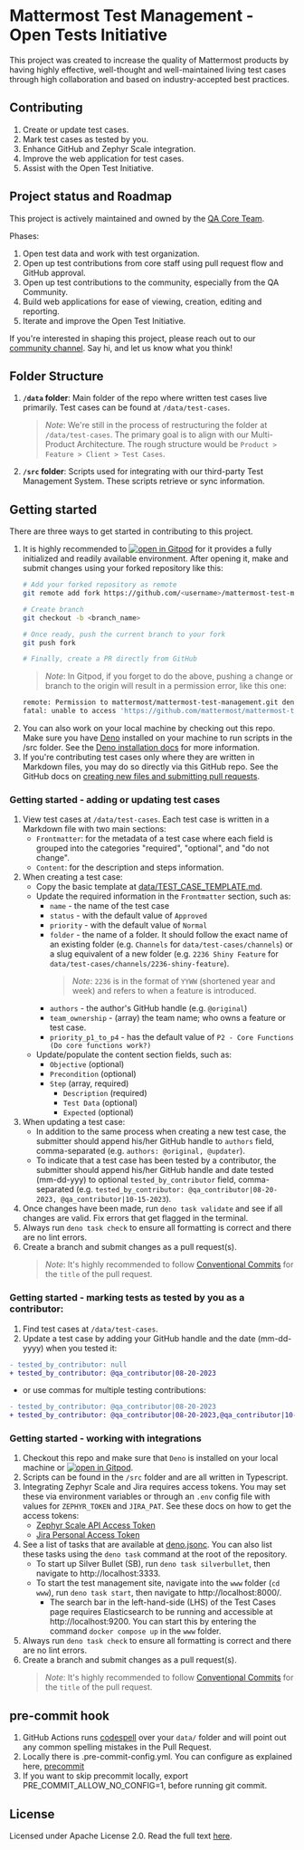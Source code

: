 # Mattermost Test Management - Open Tests Initiative

This project was created to increase the quality of Mattermost products by having highly effective, well-thought and well-maintained living test cases through high collaboration and based on industry-accepted best practices.

## Contributing
1. Create or update test cases.
2. Mark test cases as tested by you.
3. Enhance GitHub and Zephyr Scale integration.
4. Improve the web application for test cases.
4. Assist with the Open Test Initiative.

## Project status and Roadmap
This project is actively maintained and owned by the [QA Core Team](https://github.com/orgs/mattermost/teams/qa-core-team).

Phases:
1. Open test data and work with test organization.
2. Open up test contributions from core staff using pull request flow and GitHub approval.
3. Open up test contributions to the community, especially from the QA Community.
4. Build web applications for ease of viewing, creation, editing and reporting.
5. Iterate and improve the Open Test Initiative.

If you're interested in shaping this project, please reach out to our [community channel](https://community.mattermost.com/core/channels/quality-assurance). Say hi, and let us know what you think!

## Folder Structure
1. __`/data` folder__: Main folder of the repo where written test cases live primarily. Test cases can be found at `/data/test-cases`.
    > *Note*: We're still in the process of restructuring the folder at `/data/test-cases`. The primary goal is to align with our Multi-Product Architecture. The rough structure would be `Product > Feature > Client > Test Cases`.

2. __`/src` folder__: Scripts used for integrating with our third-party Test Management System. These scripts retrieve or sync information.

## Getting started
There are three ways to get started in contributing to this project.
1. It is highly recommended to [![open in Gitpod](https://img.shields.io/badge/open%20in-Gitpod-908a85?logo=gitpod)](https://gitpod.io/#https://github.com/mattermost/mattermost-test-management) for it provides a fully initialized and readily available environment. After opening it, make and submit changes using your forked repository like this:
    ```bash
    # Add your forked repository as remote
    git remote add fork https://github.com/<username>/mattermost-test-management.git

    # Create branch
    git checkout -b <branch_name>

    # Once ready, push the current branch to your fork
    git push fork

    # Finally, create a PR directly from GitHub
    ```
    > *Note*: In Gitpod, if you forget to do the above, pushing a change or branch to the origin will result in a permission error, like this one:
    ```bash
    remote: Permission to mattermost/mattermost-test-management.git denied to <github_handlename>.
    fatal: unable to access 'https://github.com/mattermost/mattermost-test-management.git/': The requested URL returned error: 403
    ```
2. You can also work on your local machine by checking out this repo. Make sure you have [Deno](https://deno.land/) installed on your machine to run scripts in the /src folder. See the [Deno installation docs](https://deno.land/#installation) for more information.
3. If you're contributing test cases only where they are written in Markdown files, you may do so directly via this GitHub repo. See the GitHub docs on [creating new files and submitting pull requests](https://docs.github.com/en/repositories/working-with-files/managing-files/creating-new-files).

### Getting started - adding or updating test cases
1. View test cases at `/data/test-cases`. Each test case is written in a Markdown file with two main sections:
    - `Frontmatter`: for the metadata of a test case where each field is grouped into the categories "required", "optional", and "do not change".
    - `Content`: for the description and steps information.
2. When creating a test case:
    - Copy the basic template at [data/TEST_CASE_TEMPLATE.md](https://raw.githubusercontent.com/mattermost/mattermost-test-management/main/data/TEST_CASE_TEMPLATE.md).
    - Update the required information in the `Frontmatter` section, such as:
        - `name` - the name of the test case
        - `status` - with the default value of `Approved`
        - `priority` - with the default value of `Normal`
        - `folder` - the name of a folder. It should follow the exact name of an existing folder (e.g. `Channels` for `data/test-cases/channels`) or a slug equivalent of a new folder (e.g. `2236 Shiny Feature` for `data/test-cases/channels/2236-shiny-feature`). 
            > *Note*: `2236` is in the format of `YYWW` (shortened year and week) and refers to when a feature is introduced.
        - `authors` - the author's GitHub handle (e.g. `@original`)
        - `team_ownership` - (array) the team name; who owns a feature or test case.
        - `priority_p1_to_p4` - has the default value of `P2 - Core Functions (Do core functions work?)`
    - Update/populate the content section fields, such as:
        - `Objective` (optional)
        - `Precondition` (optional)
        - `Step` (array, required)
            - `Description` (required)
            - `Test Data` (optional)
            - `Expected` (optional)
3. When updating a test case:
    - In addition to the same process when creating a new test case, the submitter should append his/her GitHub handle to `authors` field, comma-separated (e.g. `authors: @original, @updater`).
    - To indicate that a test case has been tested by a contributor, the submitter should append his/her GitHub handle and date tested (mm-dd-yyy) to optional `tested_by_contributor` field, comma-separated (e.g. `tested_by_contributor: @qa_contributor|08-20-2023, @qa_contributor|10-15-2023`).
4. Once changes have been made, run `deno task validate` and see if all changes are valid. Fix errors that get flagged in the terminal.
5. Always run `deno task check` to ensure all formatting is correct and there are no lint errors. 
6. Create a branch and submit changes as a pull request(s).
    > *Note*: It's highly recommended to follow [Conventional Commits](https://www.conventionalcommits.org/en/v1.0.0/) for the `title` of the pull request.

### Getting started - marking tests as tested by you as a contributor:
1. Find test cases at `/data/test-cases`.
2. Update a test case by adding your GitHub handle and the date (mm-dd-yyyy) when you tested it:
  ```diff
  - tested_by_contributor: null
  + tested_by_contributor: @qa_contributor|08-20-2023
  ```
  - or use commas for multiple testing contributions:
  ```diff
  - tested_by_contributor: @qa_contributor|08-20-2023
  + tested_by_contributor: @qa_contributor|08-20-2023,@qa_contributor|10-15-2023
  ```

### Getting started - working with integrations
1. Checkout this repo and make sure that `Deno` is installed on your local machine or [![open in Gitpod](https://img.shields.io/badge/open%20in-Gitpod-908a85?logo=gitpod)](https://gitpod.io/#https://github.com/mattermost/mattermost-test-management).
2. Scripts can be found in the `/src` folder and are all written in Typescript.
3. Integrating Zephyr Scale and Jira requires access tokens. You may set these via environment variables or through an `.env` config file with values for `ZEPHYR_TOKEN` and `JIRA_PAT`. See these docs on how to get the access tokens:
    - [Zephyr Scale API Access Token](https://support.smartbear.com/zephyr-scale-cloud/docs/rest-api/generating-api-access-tokens.html)
    - [Jira Personal Access Token](https://confluence.atlassian.com/enterprise/using-personal-access-tokens-1026032365.html)
4. See a list of tasks that are available at [deno.jsonc](https://github.com/mattermost/mattermost-test-management/blob/main/deno.jsonc). You can also list these tasks using the `deno task` command at the root of the repository.
    - To start up Silver Bullet (SB), run `deno task silverbullet`, then navigate to http://localhost:3333.
    - To start the test management site, navigate into the `www` folder (`cd www`), run `deno task start`, then navigate to http://localhost:8000/.
        - The search bar in the left-hand-side (LHS) of the Test Cases page requires Elasticsearch to be running and accessible at http://localhost:9200. You can start this by entering the command `docker compose up` in the `www` folder.
5. Always run `deno task check` to ensure all formatting is correct and there are no lint errors.
6. Create a branch and submit changes as a pull request(s).
    > *Note*: It's highly recommended to follow [Conventional Commits](https://www.conventionalcommits.org/en/v1.0.0/) for the `title` of the pull request.

## pre-commit hook
1. GitHub Actions runs [codespell](https://github.com/codespell-project/codespell) over your `data/` folder and will point out any common spelling mistakes in the Pull Request.
2. Locally there is .pre-commit-config.yml. You can configure as explained here, [precommit](https://pre-commit.com/)
3. If you want to skip precommit locally, export PRE_COMMIT_ALLOW_NO_CONFIG=1, before running git commit.

## License
Licensed under Apache License 2.0. Read the full text [here](https://github.com/mattermost/mattermost-test-management/blob/main/LICENSE).
